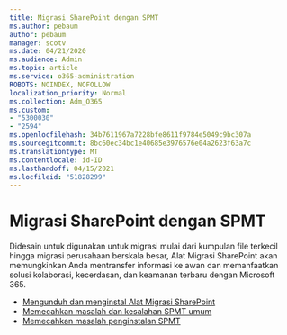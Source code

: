 ```yaml
---
title: Migrasi SharePoint dengan SPMT
ms.author: pebaum
author: pebaum
manager: scotv
ms.date: 04/21/2020
ms.audience: Admin
ms.topic: article
ms.service: o365-administration
ROBOTS: NOINDEX, NOFOLLOW
localization_priority: Normal
ms.collection: Adm_O365
ms.custom:
- "5300030"
- "2594"
ms.openlocfilehash: 34b7611967a7228bfe8611f9784e5049c9bc307a
ms.sourcegitcommit: 8bc60ec34bc1e40685e3976576e04a2623f63a7c
ms.translationtype: MT
ms.contentlocale: id-ID
ms.lasthandoff: 04/15/2021
ms.locfileid: "51828299"
---
```

# <a name="sharepoint-migration-with-spmt"></a>Migrasi SharePoint dengan SPMT

Didesain untuk digunakan untuk migrasi mulai dari kumpulan file terkecil hingga migrasi perusahaan berskala besar, Alat Migrasi SharePoint akan memungkinkan Anda mentransfer informasi ke awan dan memanfaatkan solusi kolaborasi, kecerdasan, dan keamanan terbaru dengan Microsoft 365.

- [Mengunduh dan menginstal Alat Migrasi SharePoint](https://docs.microsoft.com/sharepointmigration/introducing-the-sharepoint-migration-tool)
- [Memecahkan masalah dan kesalahan SPMT umum](https://docs.microsoft.com/sharepointmigration/troubleshooting-common-spmt-issues)
- [Memecahkan masalah penginstalan SPMT](https://docs.microsoft.com/sharepointmigration/spmt-install-issues#troubleshooting-spmt-installation-issues)
